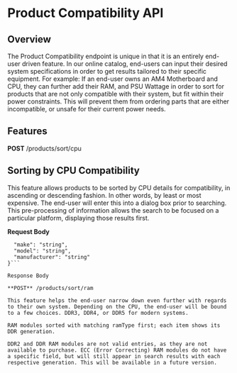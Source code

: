 # Product Compatibility API

## Overview

The Product Compatibility endpoint is unique in that it is an entirely end-user driven feature. In our online catalog, end-users can input their desired system specifications in order to get results tailored to their specific equipment. For example: If an end-user owns an AM4 Motherboard and CPU, they can further add their RAM, and PSU Wattage in order to sort for products that are not only compatible with their system, but fit within their power constraints. This will prevent them from ordering parts that are either incompatible, or unsafe for their current power needs.

## Features

**POST** /products/sort/cpu

## Sorting by CPU Compatibility

This feature allows products to be sorted by CPU details for compatibility, in ascending or descending fashion. In other words, by least or most expensive. The end-user will enter this into a dialog box prior to searching. This pre-processing of information allows the search to be focused on a particular platform, displaying those results first.

**Request Body**
```{
  "make": "string",
  "model": "string",
  "manufacturer": "string"
}```

Response Body

**POST** /products/sort/ram

This feature helps the end-user narrow down even further with regards to their own system. Depending on the CPU, the end-user will be bound to a few choices. DDR3, DDR4, or DDR5 for modern systems.

RAM modules sorted with matching ramType first; each item shows its DDR generation.

DDR2 and DDR RAM modules are not valid entries, as they are not available to purchase. ECC (Error Correcting) RAM modules do not have a specific field, but will still appear in search results with each respective generation. This will be available in a future version.

